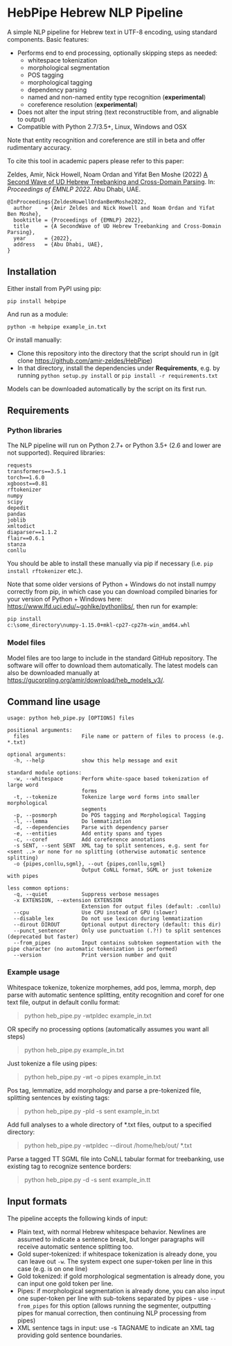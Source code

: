 # HebPipe Hebrew NLP Pipeline

A simple NLP pipeline for Hebrew text in UTF-8 encoding, using standard components. Basic features:

  * Performs end to end processing, optionally skipping steps as needed:
    * whitespace tokenization
    * morphological segmentation
    * POS tagging
    * morphological tagging
    * dependency parsing
    * named and non-named entity type recognition (**experimental**)
    * coreference resolution (**experimental**)
  * Does not alter the input string (text reconstructible from, and alignable to output)
  * Compatible with Python 2.7/3.5+, Linux, Windows and OSX

Note that entity recognition and coreference are still in beta and offer rudimentary accuracy.

To cite this tool in academic papers please refer to this paper:

Zeldes, Amir, Nick Howell, Noam Ordan and Yifat Ben Moshe (2022) [A Second Wave of UD Hebrew Treebanking and Cross-Domain Parsing](https://arxiv.org/abs/2210.07873). In: *Proceedings of EMNLP 2022*. Abu Dhabi, UAE.


```
@InProceedings{ZeldesHowellOrdanBenMoshe2022,
  author    = {Amir Zeldes and Nick Howell and Noam Ordan and Yifat Ben Moshe},
  booktitle = {Proceedings of {EMNLP} 2022},
  title     = {A SecondWave of UD Hebrew Treebanking and Cross-Domain Parsing},
  year      = {2022},
  address   = {Abu Dhabi, UAE},
}
```

## Installation

Either install from PyPI using pip:

`pip install hebpipe`

And run as a module:

`python -m hebpipe example_in.txt`

Or install manually: 

  * Clone this repository into the directory that the script should run in (git clone https://github.com/amir-zeldes/HebPipe)
  * In that directory, install the dependencies under **Requirements**, e.g. by running `python setup.py install` or `pip install -r requirements.txt`
  
Models can be downloaded automatically by the script on its first run.
  
## Requirements

### Python libraries

The NLP pipeline will run on Python 2.7+ or Python 3.5+ (2.6 and lower are not supported). Required libraries:

```
requests
transformers==3.5.1
torch==1.6.0
xgboost==0.81
rftokenizer
numpy
scipy
depedit
pandas
joblib
xmltodict
diaparser==1.1.2
flair==0.6.1
stanza
conllu
```

You should be able to install these manually via pip if necessary (i.e. `pip install rftokenizer` etc.).

Note that some older versions of Python + Windows do not install numpy correctly from pip, in which case you can download compiled binaries for your version of Python + Windows here: https://www.lfd.uci.edu/~gohlke/pythonlibs/, then run for example:

`pip install c:\some_directory\numpy‑1.15.0+mkl‑cp27‑cp27m‑win_amd64.whl`


### Model files

Model files are too large to include in the standard GitHub repository. The software will offer to download them automatically. The latest models can also be downloaded manually at https://gucorpling.org/amir/download/heb_models_v3/. 

## Command line usage

```
usage: python heb_pipe.py [OPTIONS] files

positional arguments:
  files                 File name or pattern of files to process (e.g. *.txt)

optional arguments:
  -h, --help            show this help message and exit

standard module options:
  -w, --whitespace      Perform white-space based tokenization of large word
                        forms
  -t, --tokenize        Tokenize large word forms into smaller morphological
                        segments
  -p, --posmorph        Do POS tagging and Morphological Tagging
  -l, --lemma           Do lemmatization
  -d, --dependencies    Parse with dependency parser
  -e, --entities        Add entity spans and types
  -c, --coref           Add coreference annotations
  -s SENT, --sent SENT  XML tag to split sentences, e.g. sent for <sent ..> or none for no splitting (otherwise automatic sentence splitting)
  -o {pipes,conllu,sgml}, --out {pipes,conllu,sgml}
                        Output CoNLL format, SGML or just tokenize with pipes

less common options:
  -q, --quiet           Suppress verbose messages
  -x EXTENSION, --extension EXTENSION
                        Extension for output files (default: .conllu)
  --cpu                 Use CPU instead of GPU (slower)
  --disable_lex         Do not use lexicon during lemmatization
  --dirout DIROUT       Optional output directory (default: this dir)
  --punct_sentencer     Only use punctuation (.?!) to split sentences (deprecated but faster)
  --from_pipes          Input contains subtoken segmentation with the pipe character (no automatic tokenization is performed)
  --version             Print version number and quit
```

### Example usage

Whitespace tokenize, tokenize morphemes, add pos, lemma, morph, dep parse with automatic sentence splitting, 
entity recognition and coref for one text file, output in default conllu format:
> python heb_pipe.py -wtpldec example_in.txt        

OR specify no processing options (automatically assumes you want all steps)
> python heb_pipe.py example_in.txt        

Just tokenize a file using pipes:
> python heb_pipe.py -wt -o pipes example_in.txt     

Pos tag, lemmatize, add morphology and parse a pre-tokenized file, splitting sentences by existing <sent> tags:
> python heb_pipe.py -pld -s sent example_in.txt  

Add full analyses to a whole directory of *.txt files, output to a specified directory:    
> python heb_pipe.py -wtpldec --dirout /home/heb/out/ *.txt

Parse a tagged TT SGML file into CoNLL tabular format for treebanking, use existing tag <sent> to recognize sentence borders:
> python heb_pipe.py -d -s sent example_in.tt

## Input formats

The pipeline accepts the following kinds of input:

  * Plain text, with normal Hebrew whitespace behavior. Newlines are assumed to indicate a sentence break, but longer paragraphs will receive automatic sentence splitting too.
  * Gold super-tokenized: if whitespace tokenization is already done, you can leave out `-w`. The system expect one super-token per line in this case (e.g. <bbyt> is on one line)
  * Gold tokenized: if gold morphological segmentation is already done, you can input one gold token per line.
  * Pipes: if morphological segmentation is already done, you can also input one super-token per line with sub-tokens separated by pipes - use `--from_pipes` for this option (allows running the segmenter, outputting pipes for manual correction, then continuing NLP processing from pipes)
  * XML sentence tags in input: use -s TAGNAME to indicate an XML tag providing gold sentence boundaries.
